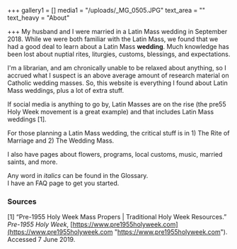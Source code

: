 +++
gallery1 = []
media1 = "/uploads/_MG_0505.JPG"
text_area = ""
text_heavy = "About"

+++
My husband and I were married in a Latin Mass wedding in September 2018. While we were both familiar with the Latin Mass, we found that we had a good deal to learn about a Latin Mass **wedding**. Much knowledge has been lost about nuptial rites, liturgies, customs, blessings, and expectations.

I'm a librarian, and am chronically unable to be relaxed about anything, so I accrued what I suspect is an above average amount of research material on Catholic wedding masses. So, this website is everything I found about Latin Mass weddings, plus a lot of extra stuff.

If social media is anything to go by, Latin Masses are on the rise (the pre55 Holy Week movement is a great example) and that includes Latin Mass weddings \[1\]. 

For those planning a Latin Mass wedding, the critical stuff is in 1) The Rite of Marriage and 2) The Wedding Mass.

I also have pages about flowers, programs, local customs, music, married saints, and more.

Any word in _italics_ can be found in the Glossary.   
I have an FAQ page to get you started.

### Sources

\[1\] “Pre-1955 Holy Week Mass Propers | Traditional Holy Week Resources.” _Pre-1955 Holy Week_, [https://www.pre1955holyweek.com](https://www.pre1955holyweek.com "https://www.pre1955holyweek.com"). Accessed 7 June 2019.